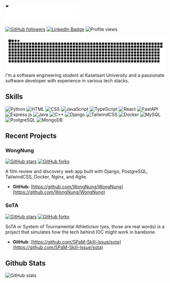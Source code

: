 ![Header](images/header.svg)

[![GitHub followers](https://img.shields.io/github/followers/Supakrit65?style=social)](https://github.com/Supakrit65)
[![LinkedIn Badge](https://img.shields.io/badge/-supakritaphonmaeklong-blue?style=flat-square&logo=LinkedIn&logoColor=white&link=https://www.linkedin.com/in/supakritaphonmaeklong/)](https://www.linkedin.com/in/supakritaphonmaeklong/)
![Profile views](https://komarev.com/ghpvc/?username=Supakrit65&label=Profile%20views&color=0e75b6&style=flat)

<img src="images/github-user-contribution.svg" />
I'm a software engineering student at Kasetsart University and a passionate software developer with experience in various tech stacks.

## Skills

![Python](https://img.shields.io/badge/-Python-3776AB?style=for-the-badge&logo=python&logoColor=white)
![HTML](https://img.shields.io/badge/-HTML-E34F26?style=for-the-badge&logo=html5&logoColor=white)
![CSS](https://img.shields.io/badge/-CSS-1572B6?style=for-the-badge&logo=css3&logoColor=white)
![JavaScript](https://img.shields.io/badge/-JavaScript-F7DF1E?style=for-the-badge&logo=javascript&logoColor=black)
![TypeScript](https://img.shields.io/badge/TypeScript-3178C6.svg?style=for-the-badge&logo=TypeScript&logoColor=white)
![React](https://img.shields.io/badge/-React-61DAFB?style=for-the-badge&logo=react&logoColor=black)
![FastAPI](https://img.shields.io/badge/-FastAPI-009688?style=for-the-badge&logo=fastapi&logoColor=white)
![Express.js](https://img.shields.io/badge/-Express.js-000000?style=for-the-badge&logo=express&logoColor=white)
![Java](https://img.shields.io/badge/-Java-007396?style=for-the-badge&logo=java&logoColor=white)
![C++](https://img.shields.io/badge/-C++-00599C?style=for-the-badge&logo=c%2B%2B&logoColor=white)
![Django](https://img.shields.io/badge/-Django-092E20?style=for-the-badge&logo=django&logoColor=white)
![TailwindCSS](https://img.shields.io/badge/-TailwindCSS-38B2AC?style=for-the-badge&logo=tailwind-css&logoColor=white)
![Docker](https://img.shields.io/badge/-Docker-2496ED?style=for-the-badge&logo=docker&logoColor=white)
![MySQL](https://img.shields.io/badge/-MySQL-4479A1?style=for-the-badge&logo=mysql&logoColor=white)
![PostgreSQL](https://img.shields.io/badge/-PostgreSQL-336791?style=for-the-badge&logo=postgresql&logoColor=white)
![MongoDB](https://img.shields.io/badge/-MongoDB-47A248?style=for-the-badge&logo=mongodb&logoColor=white)

## Recent Projects

### WongNung

[![GitHub stars](https://img.shields.io/github/stars/WongNung/WongNung?style=social)](https://github.com/WongNung/WongNung/stargazers)
[![GitHub forks](https://img.shields.io/github/forks/WongNung/WongNung?style=social)](https://github.com/WongNung/WongNung/network/members)

A film review and discovery web app built with Django, PostgreSQL, TailwindCSS, Docker, Nginx, and Agile.

- **GitHub:** [https://github.com/WongNung/WongNung](https://github.com/WongNung/WongNung)

### SoTA

[![GitHub stars](https://img.shields.io/github/stars/SPaM-Skill-Issue/sota?style=social)](https://github.com//SPaM-Skill-Issue/sota/stargazers)
[![GitHub forks](https://img.shields.io/github/forks/SPaM-Skill-Issue/sota?style=social)](https://github.com//SPaM-Skill-Issue/sota/network/members)

SoTA or System of Tournamental Athleticism (yes, those are real words) is a project that simulates how the tech behind IOC might work in barebone.

- **GitHub:** [https://github.com/SPaM-Skill-Issue/sota](https://github.com/SPaM-Skill-Issue/sota)

## Github Stats
![GitHub stats](https://github-readme-stats.vercel.app/api?username=Supakrit65&bg_color=30,96C291,101a21&title_color=fff&text_color=fff)
